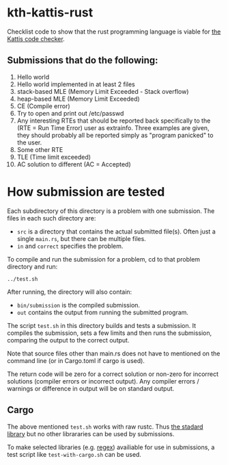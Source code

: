 # kth-kattis-rust
Checklist code to show that the rust programming language is viable
for [the Kattis code checker](https://open.kattis.com/).

##  Submissions that do the following:
1. Hello world
2. Hello world implemented in at least 2 files
3. stack-based MLE (Memory Limit Exceeded - Stack overflow)
4. heap-based MLE (Memory Limit Exceeded)
5. CE (Compile error)
6. Try to open and print out /etc/passwd
7. Any interesting RTEs that should be reported back specifically to the (RTE = Run Time Error) user as extrainfo.  Three examples are given, they should probably all be reported simply as "program panicked" to the user.
8. Some other RTE
9. TLE (Time limit exceeded)
10. AC solution to different (AC = Accepted)

# How submission are tested

Each subdirectory of this directory is a problem with one submission.
The files in each such directory are:
* `src` is a directory that contains the actual submitted file(s).
  Often just a single `main.rs`, but there can be multiple files.
* `in` and `correct` specifies the problem.

To compile and run the submission for a problem, cd to that problem
directory and run:

    ../test.sh

After running, the directory will also contain:
* `bin/submission` is the compiled submission.
* `out` contains the output from running the submitted program.

The script `test.sh` in this directory builds and tests a submission.
It compiles the submission, sets a few limits and then runs the
submission, comparing the output to the correct output.

Note that source files other than main.rs does not have to mentioned
on the command line (or in Cargo.toml if cargo is used).

The return code will be zero for a correct solution or non-zero
for incorrect solutions (compiler errors or incorrect output).
Any compiler errors / warnings or difference in output will be on
standard output.

## Cargo

The above mentioned `test.sh` works with raw rustc.
Thus [the stadard library](https://doc.rust-lang.org/stable/std/) but
no other librararies can be used by submissions.

To make selected libraries (e.g. [regex](https://crates.io/crates/regex))
availiable for use in submissions, a test script like `test-with-cargo.sh`
can be used.

